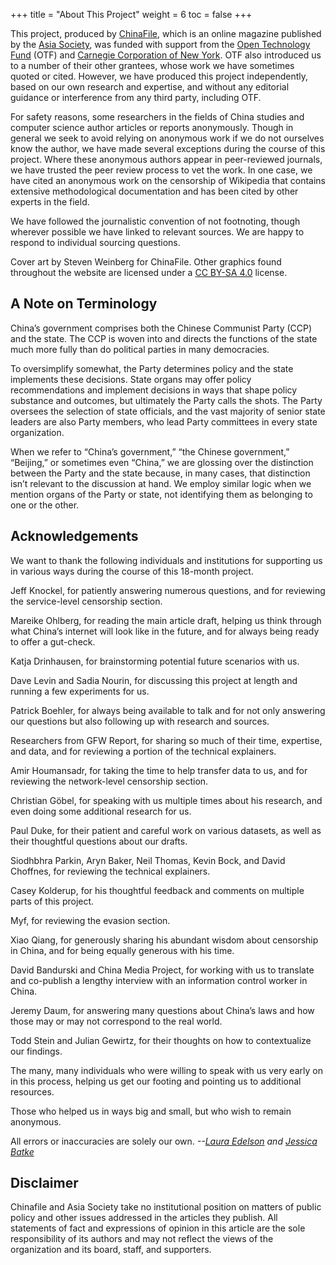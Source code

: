 +++
title = "About This Project"
weight = 6
toc = false
+++

This project, produced by [ChinaFile](https://www.chinafile.com/), which is an online magazine published by the [Asia Society](https://asiasociety.org/), was funded with support from the [Open Technology Fund](https://www.opentech.fund/) (OTF) and [Carnegie Corporation of New York](https://www.carnegie.org/). OTF also introduced us to a number of their other grantees, whose work we have sometimes quoted or cited. However, we have produced this project independently, based on our own research and expertise, and without any editorial guidance or interference from any third party, including OTF.

For safety reasons, some researchers in the fields of China studies and computer science author articles or reports anonymously. Though in general we seek to avoid relying on anonymous work if we do not ourselves know the author, we have made several exceptions during the course of this project. Where these anonymous authors appear in peer-reviewed journals, we have trusted the peer review process to vet the work. In one case, we have cited an anonymous work on the censorship of Wikipedia that contains extensive methodological documentation and has been cited by other experts in the field. 

We have followed the journalistic convention of not footnoting, though wherever possible we have linked to relevant sources. We are happy to respond to individual sourcing questions.

Cover art by Steven Weinberg for ChinaFile. Other graphics found throughout the website are licensed under a [CC BY-SA 4.0](https://creativecommons.org/licenses/by-sa/4.0/deed.en) license.

## A Note on Terminology

China’s government comprises both the Chinese Communist Party (CCP) and the state. The CCP is woven into and directs the functions of the state much more fully than do political parties in many democracies. 

To oversimplify somewhat, the Party determines policy and the state implements these decisions. State organs may offer policy recommendations and implement decisions in ways that shape policy substance and outcomes, but ultimately the Party calls the shots. The Party oversees the selection of state officials, and the vast majority of senior state leaders are also Party members, who lead Party committees in every state organization. 

When we refer to “China’s government,” “the Chinese government,” “Beijing,” or sometimes even “China,” we are glossing over the distinction between the Party and the state because, in many cases, that distinction isn’t relevant to the discussion at hand. We employ similar logic when we mention organs of the Party or state, not identifying them as belonging to one or the other.  

## Acknowledgements

We want to thank the following individuals and institutions for supporting us in various ways during the course of this 18-month project. 

Jeff Knockel, for patiently answering numerous questions, and for reviewing the service-level censorship section.

Mareike Ohlberg, for reading the main article draft, helping us think through what China’s internet will look like in the future, and for always being ready to offer a gut-check.

Katja Drinhausen, for brainstorming potential future scenarios with us.

Dave Levin and Sadia Nourin, for discussing this project at length and running a few experiments for us.

Patrick Boehler, for always being available to talk and for not only answering our questions but also following up with research and sources. 

Researchers from GFW Report, for sharing so much of their time, expertise, and data, and for reviewing a portion of the technical explainers.

Amir Houmansadr, for taking the time to help transfer data to us, and for reviewing the network-level censorship section.

Christian Göbel, for speaking with us multiple times about his research, and even doing some additional research for us.

Paul Duke, for their patient and careful work on various datasets, as well as their thoughtful questions about our drafts.

Siodhbhra Parkin, Aryn Baker, Neil Thomas, Kevin Bock, and David Choffnes, for reviewing the technical explainers.

Casey Kolderup, for his thoughtful feedback and comments on multiple parts of this project.

Myf, for reviewing the evasion section.

Xiao Qiang, for generously sharing his abundant wisdom about censorship in China, and for being equally generous with his time.

David Bandurski and China Media Project, for working with us to translate and co-publish a lengthy interview with an information control worker in China. 

Jeremy Daum, for answering many questions about China’s laws and how those may or may not correspond to the real world.

Todd Stein and Julian Gewirtz, for their thoughts on how to contextualize our findings.

The many, many individuals who were willing to speak with us very early on in this process, helping us get our footing and pointing us to additional resources.

Those who helped us in ways big and small, but who wish to remain anonymous.

All errors or inaccuracies are solely our own. *--[Laura Edelson](https://www.chinafile.com/contributors/laura-edelson) and [Jessica Batke](https://www.chinafile.com/contributors/jessica-batke)*


## Disclaimer

Chinafile and Asia Society take no institutional position on matters of public policy and other issues addressed in the articles they publish. All statements of fact and expressions of opinion in this article are the sole responsibility of its authors and may not reflect the views of the organization and its board, staff, and supporters.